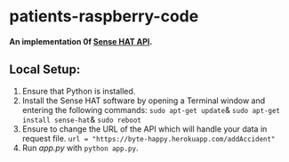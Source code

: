 # patients-raspberry-code

#### An implementation 0f [Sense HAT API](https://pythonhosted.org/sense-hat/api/).

## Local Setup:
 1. Ensure that Python is installed.
 2. Install the Sense HAT software by opening a Terminal window and entering the following commands:
     `sudo apt-get update`&
      `sudo apt-get install sense-hat`&
      `sudo reboot`
 3. Ensure to change the URL of the API which will handle your data in request file.
    `url = "https://byte-happy.herokuapp.com/addAccident"`
 4. Run *app.py* with `python app.py`.

